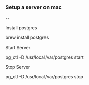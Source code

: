 ### Setup a server on mac
--

Install postgres

brew install postgres

Start Server

pg_ctl -D /usr/local/var/postgres start

Stop Server

pg_ctl -D /usr/local/var/postgres stop





 